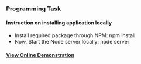 ### Programming Task


#### Instruction on installing application locally

* Install required package through NPM: npm install
* Now, Start the Node server locally: node server

#### [View Online Demonstration](http://testcase-grano.herokuapp.com/)